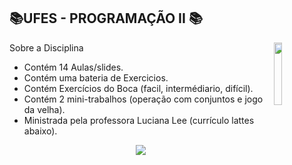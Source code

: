 ## 📚UFES - PROGRAMAÇÃO II 📚
<img align="right" width="16%" src="https://user-images.githubusercontent.com/80075307/220129072-48d5ff96-a10d-4e0b-9024-9374bee2c0c2.svg">

Sobre a Disciplina
  * Contém 14 Aulas/slides. 
  * Contém uma bateria de Exercicios.
  * Contém Exercícios do Boca (facil, intermédiario, difícil).
  * Contém 2 mini-trabalhos (operação com conjuntos e jogo da velha).
  * Ministrada pela professora Luciana Lee (currículo lattes abaixo).
  
<div align="center">
    <a href="http://lattes.cnpq.br/2240966624034107" target="_blank"
      ><img
        src="https://img.shields.io/badge/-Currículo Lattes-%230077B5?style=for-the-badge&logo=linkedin&logoColor=white"
        target="_blank"
  </div>

